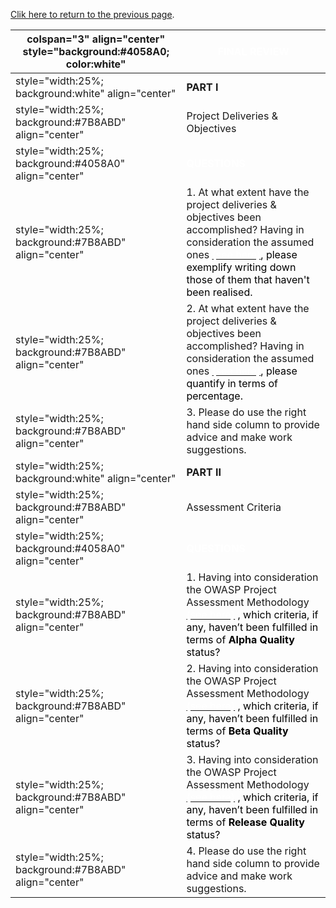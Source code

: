 [Clik here to return to the previous
page](:OWASP_Web_Application_Scanner_Specification_Project_-_Assessment_Frame "wikilink").

| colspan="3" align="center" style="background:\#4058A0; color:white" | <font color="white">**FINAL REVIEW**                                                                                                                                                                                                                                                                                           |
| ------------------------------------------------------------------- | ------------------------------------------------------------------------------------------------------------------------------------------------------------------------------------------------------------------------------------------------------------------------------------------------------------------------------ |
| style="width:25%; background:white" align="center"                  | **PART I**                                                                                                                                                                                                                                                                                                                     |
| style="width:25%; background:\#7B8ABD" align="center"               | Project Deliveries & Objectives                                                                                                                                                                                                                                                                                                |
| style="width:25%; background:\#4058A0" align="center"               | <font color="white">**QUESTIONS**                                                                                                                                                                                                                                                                                              |
| style="width:25%; background:\#7B8ABD" align="center"               | 1\. At what extent have the project deliveries & objectives been accomplished? Having in consideration the assumed ones [<font color="white">(see here)](:OWASP_Web_Application_Scanner_Specification_Project_Roadmap "wikilink")<font color="black">, please exemplify writing down those of them that haven't been realised. |
| style="width:25%; background:\#7B8ABD" align="center"               | 2\. At what extent have the project deliveries & objectives been accomplished? Having in consideration the assumed ones [<font color="white">(see here)](:OWASP_Web_Application_Scanner_Specification_Project_Roadmap "wikilink")<font color="black">, please quantify in terms of percentage.                                 |
| style="width:25%; background:\#7B8ABD" align="center"               | 3\. Please do use the right hand side column to provide advice and make work suggestions.                                                                                                                                                                                                                                      |
| style="width:25%; background:white" align="center"                  | **PART II**                                                                                                                                                                                                                                                                                                                    |
| style="width:25%; background:\#7B8ABD" align="center"               | Assessment Criteria                                                                                                                                                                                                                                                                                                            |
| style="width:25%; background:\#4058A0" align="center"               | <font color="white">**QUESTIONS**                                                                                                                                                                                                                                                                                              |
| style="width:25%; background:\#7B8ABD" align="center"               | 1\. Having into consideration the OWASP Project Assessment Methodology [<font color="white">(see here)](:Category:OWASP_Project_Assessment#Alpha_Quality_Documentation_Criteria "wikilink") <font color="black">, which criteria, if any, haven’t been fulfilled in terms of **Alpha Quality** status?                         |
| style="width:25%; background:\#7B8ABD" align="center"               | 2\. Having into consideration the OWASP Project Assessment Methodology [<font color="white">(see here)](:Category:OWASP_Project_Assessment#Beta_Quality_Documentation_Criteria "wikilink") <font color="black">, which criteria, if any, haven’t been fulfilled in terms of **Beta Quality** status?                           |
| style="width:25%; background:\#7B8ABD" align="center"               | 3\. Having into consideration the OWASP Project Assessment Methodology [<font color="white">(see here)](:Category:OWASP_Project_Assessment#Release_Quality_Documentation_Criteria "wikilink") <font color="black">, which criteria, if any, haven’t been fulfilled in terms of **Release Quality** status?                     |
| style="width:25%; background:\#7B8ABD" align="center"               | 4\. Please do use the right hand side column to provide advice and make work suggestions.                                                                                                                                                                                                                                      |